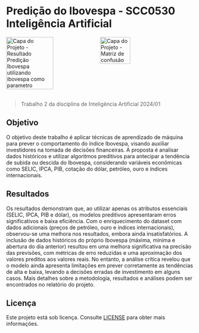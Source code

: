 # Predição do Ibovespa - SCC0530 Inteligência Artificial

<div style="display: flex; flex-wrap: wrap;">
    <img src="https://i.imgur.com/iFBgxRD.png" alt="Capa do Projeto - Resultado Predição Ibovespa utilizando ibovespa como parametro" width="50%"/>
    <img src="https://i.imgur.com/pRN8R4G.png" alt="Capa do Projeto - Matriz de confusão" width="40%"/>
</div>
<br>

> Trabalho 2 da disciplina de Inteligência Artificial 2024/01

## Objetivo

O objetivo deste trabalho é aplicar técnicas de aprendizado de máquina para prever o comportamento do índice Ibovespa, visando auxiliar investidores na tomada de decisões financeiras. A proposta é analisar dados históricos e utilizar algoritmos preditivos para antecipar a tendência de subida ou descida do Ibovespa, considerando variáveis econômicas como SELIC, IPCA, PIB, cotação do dólar, petróleo, ouro e índices internacionais.

## Resultados

Os resultados demonstram que, ao utilizar apenas os atributos essenciais (SELIC, IPCA, PIB e dólar), os modelos preditivos apresentaram erros significativos e baixa eficiência. Com o enriquecimento do dataset com dados adicionais (preços de petróleo, ouro e índices internacionais), observou-se uma melhora nos resultados, embora ainda insatisfatórios. A inclusão de dados históricos do próprio Ibovespa (máxima, mínima e abertura do dia anterior) resultou em uma melhora significativa na precisão das previsões, com métricas de erro reduzidas e uma aproximação dos valores preditos aos valores reais. No entanto, a análise crítica revelou que o modelo ainda apresenta limitações em prever corretamente as tendências de alta e baixa, levando a decisões erradas de investimento em alguns casos. Mais detalhes sobre a metodologia, resultados e análises podem ser encontrados no relatório do projeto.

## Licença

Este projeto está sob licença. Consulte [LICENSE](LICENSE) para obter mais informações.
